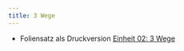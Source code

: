 ```yaml
---
title: 3 Wege 
---
```


* Foliensatz als Druckversion [Einheit 02: 3 Wege](https://github.com/aheil/hhn-devops/raw/main/slides/devops.03.de.pdf)

